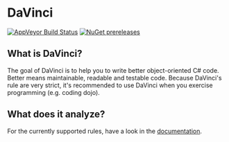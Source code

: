 # DaVinci
[![AppVeyor Build Status](https://ci.appveyor.com/api/projects/status/github/johannesschmitt/DaVinci?branch=master&svg=true)](https://ci.appveyor.com/project/johannesschmitt/davinci)
[![NuGet prereleases](https://img.shields.io/nuget/v/DaVinci.svg)](https://www.nuget.org/packages/DaVinci/)

## What is DaVinci? ##
The goal of DaVinci is to help you to write better object-oriented C# code. Better means maintainable, readable and testable code.
Because DaVinci's rule are very strict, it's recommended to use DaVinci when you exercise programming (e.g. coding dojo).

## What does it analyze? ##
For the currently supported rules, have a look in the [documentation](https://github.com/johannes-schmitt/DaVinci/tree/master/Documentation).